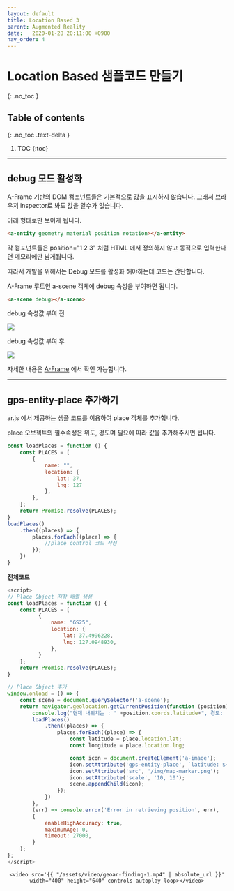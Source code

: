 ```yaml
---
layout: default
title: Location Based 3
parent: Augmented Reality
date:   2020-01-28 20:11:00 +0900
nav_order: 4
---
```


# Location Based 샘플코드 만들기
{: .no_toc }

## Table of contents
{: .no_toc .text-delta }

1. TOC
{:toc}

---

## debug 모드 활성화

A-Frame 기반의 DOM 컴포넌트들은 기본적으로 값을 표시하지 않습니다. 그래서 브라우저 inspector로 봐도 값을 알수가 없습니다.

아래 형태로만 보이게 됩니다.

```html
<a-entity geometry material position rotation></a-entity>
```

각 컴포넌트들은 position="1 2 3" 처럼 HTML 에서 정의하지 않고 동적으로 입력한다면 메모리에만 남게됩니다.

따라서 개발을 위해서는 Debug 모드를 활성화 해야하는데 코드는 간단합니다.

A-Frame 루트인 a-scene 객체에 debug 속성을 부여하면 됩니다.

```html
<a-scene debug></a-scene>
```

debug 속성값 부여 전

<img src='{{ "/assets/images/ar/arjs/geoar-debug-1.png" | absolute_url }}'>

debug 속성값 부여 후

<img src='{{ "/assets/images/ar/arjs/geoar-debug-2.png" | absolute_url }}'>

<br/>

자세한 내용은 [A-Frame](https://aframe.io/docs/1.0.0/components/debug.html#sidebar) 에서 확인 가능합니다.

***

## gps-entity-place 추가하기

ar.js 에서 제공하는 샘플 코드를 이용하여 place 객체를 추가합니다.

place 오브젝트의 필수속성은 위도, 경도며 필요에 따라 값을 추가해주시면 됩니다.

```js
const loadPlaces = function () {
    const PLACES = [
        {
            name: "",
            location: {
                lat: 37, 
                lng: 127 
            },
        },
    ];
    return Promise.resolve(PLACES);
}
loadPlaces()
    .then((places) => {
        places.forEach((place) => {
            //place control 코드 작성
        });
    })
}
```

**전체코드**

```js
<script>
// Place Object 저장 배열 생성
const loadPlaces = function () {
    const PLACES = [
          {
              name: "GS25",
              location: {
                  lat: 37.4996228, 
                  lng: 127.0948930, 
              },
          }
    ];
    return Promise.resolve(PLACES);
}

// Place Object 추가
window.onload = () => {
    const scene = document.querySelector('a-scene');
    return navigator.geolocation.getCurrentPosition(function (position) {
        console.log("현재 내위치는 : " +position.coords.latitude+", 경도: " + position.coords.longitude + "에 있습니다");
        loadPlaces()
            .then((places) => {
                places.forEach((place) => {
                    const latitude = place.location.lat;
                    const longitude = place.location.lng;

                    const icon = document.createElement('a-image');
                    icon.setAttribute('gps-entity-place', `latitude: ${latitude}; longitude: ${longitude}`);
                    icon.setAttribute('src', '/img/map-marker.png');                        
                    icon.setAttribute('scale', '10, 10');
                    scene.appendChild(icon);
                });
            })
        },
        (err) => console.error('Error in retrieving position', err),
        {
            enableHighAccuracy: true,
            maximumAge: 0,
            timeout: 27000,
        }
    );
};
</script>
```
<div style='text-align:center'>

    <video src='{{ "/assets/video/geoar-finding-1.mp4" | absolute_url }}' width="400" height="640" controls autoplay loop></video>

</div>